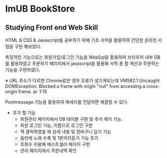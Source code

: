 # ImUB BookStore
Studying Front end Web Skill
----------------------------
HTML & CSS & Javascript를 공부하기 위해 기초 서적을 활용하여
간단한 온라인 서점을 구현 해보았다.

특징적인 기능으로는
회원가입/로그인 기능을 WebSql을 활용하여 브라우저 내부 DB를 활용하였고
주문하기 페이지에서 javascript을 활용해 서적 총 합 계산과 주문하는 기능을 구현하였다.

※ URL 주소가 다르면 Chrome같은 경우 오류가 생기게되는데
VM582:1 Uncaught DOMException: Blocked a frame with origin "null" from accessing a cross-origin frame. at <anonymous>:1:15
  
Postmessage 기능을 활용하여 메세지를 전달하면 해결할 수 있다.


+ 추가 할 기능
  + 회원관리 페이지에서 DB 테이블 구현 및 추가 제거 기능.
  + 회원 로그인 기능, 이름으로 로그인 구현
  + 책 클릭하였을 때 상세 내용 및 장바구니 담기 기능
  + 음반에 노래 수록 및 1분미리듣기 기능 추가
  + 조회수 이용해 베스트셀러 페이지 구현
  + 관리 페이지에서 주문내역 확인
